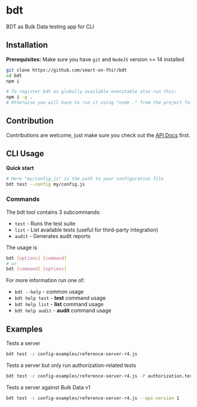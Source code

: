# bdt
BDT as Bulk Data testing app for CLI

## Installation
**Prerequisites:** Make sure you have `git` and `NodeJS` version >= 14 installed
```sh
git clone https://github.com/smart-on-fhir/bdt
cd bdt
npm i

# To register bdt as globally available executable also run this:
npm i -g .
# Otherwise you will have to run it using "node ." from the project folder
```

## Contribution
Contributions are welcome, just make sure you check out the [API Docs](https://docs.smarthealthit.org/bdt/api/index.html) first.

## CLI Usage

**Quick start**
```sh
# Here "my/config.js" is the path to your configuration file
bdt test --config my/config.js
```

### Commands
The bdt tool contains 3 subcommands:
- `test` - Runs the test suite
- `list` - List available tests (useful for third-party integration)
- `audit` - Generates audit reports

The usage is
```sh
bdt [options] [command]
# or
bdt [command] [options]
```
For more information run one of:
- `bdt --help` - common usage
- `bdt help test` - **test** command usage
- `bdt help list` - **list** command usage
- `bdt help audit` - **audit** command usage

## Examples

Tests a server
```sh
bdt test -c config-examples/reference-server-r4.js
```

Tests a server but only run authorization-related tests
```sh
bdt test -c config-examples/reference-server-r4.js -P authorization.test.js
```

Tests a server against Bulk Data v1
```sh
bdt test -c config-examples/reference-server-r4.js --api-version 1
```